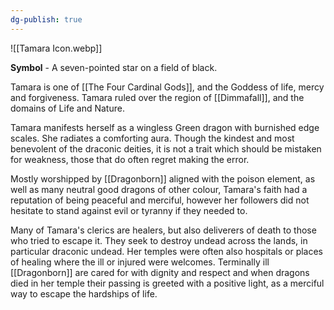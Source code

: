 ```yaml
---
dg-publish: true
---
```

![[Tamara Icon.webp]]

**Symbol** - A seven-pointed star on a field of black.

Tamara is one of [[The Four Cardinal Gods]], and the Goddess of life, mercy and forgiveness. Tamara ruled over the region of [[Dimmafall]], and the domains of Life and Nature.

Tamara manifests herself as a wingless Green dragon with burnished edge scales. She radiates a comforting aura. Though the kindest and most benevolent of the draconic deities, it is not a trait which should be mistaken for weakness, those that do often regret making the error. 

Mostly worshipped by [[Dragonborn]] aligned with the poison element, as well as many neutral good dragons of other colour, Tamara's faith had a reputation of being peaceful and merciful, however her followers did not hesitate to stand against evil or tyranny if they needed to.

Many of Tamara's clerics are healers, but also deliverers of death to those who tried to escape it. They seek to destroy undead across the lands, in particular draconic undead. Her temples were often also hospitals or places of healing where the ill or injured were welcomes. Terminally ill [[Dragonborn]] are cared for with dignity and respect and when dragons died in her temple their passing is greeted with a positive light, as a merciful way to escape the hardships of life.
